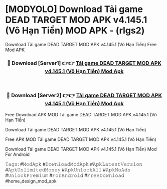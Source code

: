 # [MODYOLO] Download Tải game DEAD TARGET MOD APK v4.145.1 (Vô Hạn Tiền) MOD APK - (rlgs2)
Download Tải game DEAD TARGET MOD APK v4.145.1 (Vô Hạn Tiền) Free Mod APK

<div align="center">
<h3>🔴 Download [Server1] 👉👉 <a href="https://apk-comot.site?title=Tải_game_DEAD_TARGET_MOD_APK_v4.145.1_(Vô_Hạn_Tiền)">Tải game DEAD TARGET MOD APK v4.145.1 (Vô Hạn Tiền) Mod Apk</a></h3><br>

<h3>🔴 Download [Server2] 👉👉 <a href="https://apk-comot.site?title=Tải_game_DEAD_TARGET_MOD_APK_v4.145.1_(Vô_Hạn_Tiền)">Tải game DEAD TARGET MOD APK v4.145.1 (Vô Hạn Tiền) Mod Apk</a></h3>
</div>


Free Download APK MOD Tải game DEAD TARGET MOD APK v4.145.1 (Vô Hạn Tiền)

Download Tải game DEAD TARGET MOD APK v4.145.1 (Vô Hạn Tiền) 

Free APK MOD Tải game DEAD TARGET MOD APK v4.145.1 (Vô Hạn Tiền) 

Download Tải game DEAD TARGET MOD APK v4.145.1 (Vô Hạn Tiền) Mod For Android

𝚃𝚊𝚐𝚜: #𝙼𝚘𝚍𝙰𝚙𝚔 #𝙳𝚘𝚠𝚗𝚕𝚘𝚊𝚍𝙼𝚘𝚍𝙰𝚙𝚔 #𝙰𝚙𝚔𝙻𝚊𝚝𝚎𝚜𝚝𝚅𝚎𝚛𝚜𝚒𝚘𝚗 #𝙰𝚙𝚔𝚄𝚗𝚕𝚒𝚖𝚒𝚝𝚎𝚍𝙼𝚘𝚗𝚎𝚢 #𝙰𝚙𝚔𝚄𝚗𝚕𝚘𝚌𝚔𝙰𝚕𝚕 #𝙰𝚙𝚔𝙽𝚘𝙰𝚍𝚜 #𝚄𝚗𝚕𝚘𝚌𝚔𝙿𝚛𝚎𝚖𝚒𝚞𝚖 #𝙵𝚘𝚛𝙰𝚗𝚍𝚛𝚘𝚒𝚍 #𝙵𝚛𝚎𝚎𝙳𝚘𝚠𝚗𝚕𝚘𝚊𝚍 #home_design_mod_apk